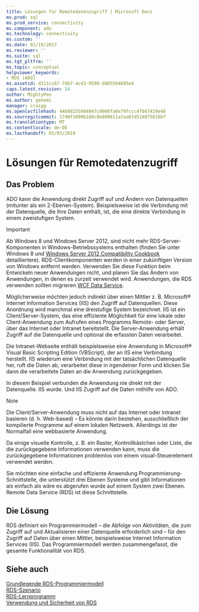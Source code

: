 ```yaml
---
title: Lösungen für Remotedatenzugriff | Microsoft Docs
ms.prod: sql
ms.prod_service: connectivity
ms.component: ado
ms.technology: connectivity
ms.custom: ''
ms.date: 01/19/2017
ms.reviewer: ''
ms.suite: sql
ms.tgt_pltfrm: ''
ms.topic: conceptual
helpviewer_keywords:
- RDS [ADO]
ms.assetid: d311cc67-7db7-4c43-9590-d465564695e4
caps.latest.revision: 14
author: MightyPen
ms.author: genemi
manager: craigg
ms.openlocfilehash: 44b68255004047c9008fa8e79fccc4f047419e46
ms.sourcegitcommit: 1740f3090b168c0e809611a7aa6fd514075616bf
ms.translationtype: MT
ms.contentlocale: de-DE
ms.lasthandoff: 05/03/2018
---
```

# <a name="solutions-for-remote-data-access"></a>Lösungen für Remotedatenzugriff
## <a name="the-issue"></a>Das Problem  
 ADO kann die Anwendung direkt Zugriff auf und Ändern von Datenquellen (mitunter als ein 2-Ebenen-System). Beispielsweise ist die Verbindung mit der Datenquelle, die Ihre Daten enthält, ist, die eine direkte Verbindung in einem zweistufigen System.  
  
> [!IMPORTANT]
>  Ab Windows 8 und Windows Server 2012, sind nicht mehr RDS-Server-Komponenten in Windows-Betriebssystems enthalten (finden Sie unter Windows 8 und [Windows Server 2012 Compatibility Cookbook](https://www.microsoft.com/en-us/download/details.aspx?id=27416) detailliertere). RDS-Clientkomponenten werden in einer zukünftigen Version von Windows entfernt werden. Verwenden Sie diese Funktion beim Entwickeln neuer Anwendungen nicht, und planen Sie das Ändern von Anwendungen, in denen es zurzeit verwendet wird. Anwendungen, die RDS verwenden sollten migrieren [WCF Data Service](http://go.microsoft.com/fwlink/?LinkId=199565).  
  
 Möglicherweise möchten jedoch indirekt über einen Mittler z. B. Microsoft® Internet Information Services (IIS) den Zugriff auf Datenquellen. Diese Anordnung wird manchmal eine dreistufige System bezeichnet. IIS ist ein Client/Server-System, das eine effiziente Möglichkeit für eine lokale oder Client-Anwendung zum Aufrufen eines Programms Remote- oder Server, über das Internet oder Intranet bereitstellt. Die Server-Anwendung erhält Zugriff auf die Datenquelle und optional die erfassten Daten verarbeitet.  
  
 Die Intranet-Webseite enthält beispielsweise eine Anwendung in Microsoft® Visual Basic Scripting Edition (VBScript), der an IIS eine Verbindung herstellt. IIS wiederum eine Verbindung mit der tatsächlichen Datenquelle her, ruft die Daten ab, verarbeitet diese in irgendeiner Form und klicken Sie dann die verarbeitete Daten an die Anwendung zurückgegeben.  
  
 In diesem Beispiel verbunden die Anwendung nie direkt mit der Datenquelle. IIS wurde. Und IIS Zugriff auf die Daten mithilfe von ADO.  
  
> [!NOTE]
>  Die Client/Server-Anwendung muss nicht auf das Internet oder Intranet basieren (d. h. Web-based) – Es könnte darin bestehen, ausschließlich der kompilierte Programme auf einem lokalen Netzwerk. Allerdings ist der Normalfall eine webbasierte Anwendung.  
  
 Da einige visuelle Kontrolle, z. B. ein Raster, Kontrollkästchen oder Liste, die die zurückgegebene Informationen verwenden kann, muss die zurückgegebene Informationen problemlos von einem visual-Steuerelement verwendet werden.  
  
 Sie möchten eine einfache und effiziente Anwendung Programmierung-Schnittstelle, die unterstützt drei Ebenen Systeme und gibt Informationen als einfach als wäre es abgerufen wurde auf einem System zwei Ebenen. Remote Data Service (RDS) ist diese Schnittstelle.  
  
## <a name="the-solution"></a>Die Lösung  
 RDS definiert ein Programmiermodell – die Abfolge von Aktivitäten, die zum Zugriff auf und Aktualisieren einer Datenquelle erforderlich sind – für den Zugriff auf Daten über einen Mittler, beispielsweise Internet Information Services (IIS). Das Programmiermodell werden zusammengefasst, die gesamte Funktionalität von RDS.  
  
## <a name="see-also"></a>Siehe auch  
 [Grundlegende RDS-Programmiermodell](../../../ado/guide/remote-data-service/basic-rds-programming-model.md)   
 [RDS-Szenario](../../../ado/guide/remote-data-service/rds-scenario.md)   
 [RDS-Lernprogramm](../../../ado/guide/remote-data-service/rds-tutorial.md)   
 [Verwendung und Sicherheit von RDS](../../../ado/guide/remote-data-service/rds-usage-and-security.md)


